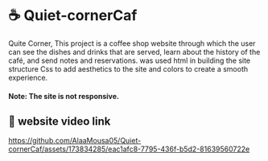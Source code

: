 # ☕ Quiet-cornerCaf
 Quite Corner, This project is a coffee shop website through which the user can see the dishes and drinks that are served, learn about the history of the café, and send notes and reservations. was used html in building the site structure Css to add aesthetics to the site and colors to create a smooth experience.
#### Note: The site is not responsive.
 ## 🎥 website video link
https://github.com/AlaaMousa05/Quiet-cornerCaf/assets/173834285/eac1afc8-7795-436f-b5d2-81639560722e


